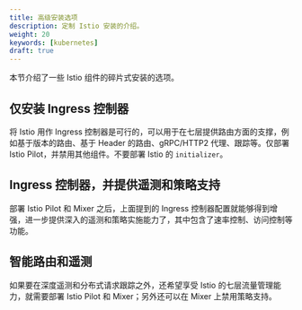```yaml
---
title: 高级安装选项
description: 定制 Istio 安装的介绍。
weight: 20
keywords: [kubernetes]
draft: true
---
```


本节介绍了一些 Istio 组件的碎片式安装的选项。

## 仅安装 Ingress 控制器

将 Istio 用作 Ingress 控制器是可行的，可以用于在七层提供路由方面的支撑，例如基于版本的路由、基于 Header 的路由、gRPC/HTTP2 代理、跟踪等。仅部署 Istio Pilot，并禁用其他组件。不要部署 Istio 的 `initializer`。

## Ingress 控制器，并提供遥测和策略支持

部署 Istio Pilot 和 Mixer 之后，上面提到的 Ingress 控制器配置就能够得到增强，进一步提供深入的遥测和策略实施能力了，其中包含了速率控制、访问控制等功能。

## 智能路由和遥测

如果要在深度遥测和分布式请求跟踪之外，还希望享受 Istio 的七层流量管理能力，就需要部署 Istio Pilot 和 Mixer；另外还可以在 Mixer 上禁用策略支持。